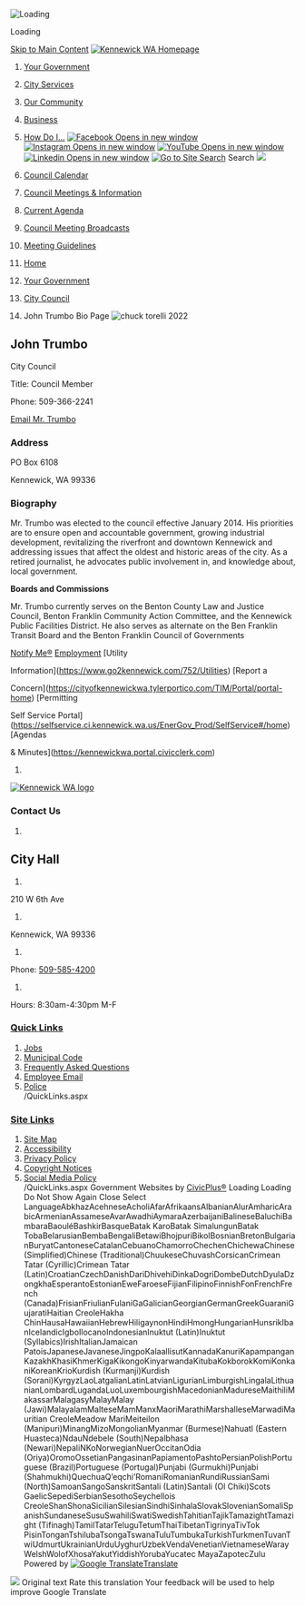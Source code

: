   ![Loading](images/bb3fbabe6373542cd76d670f627cf0ca4e6a36e52844e0137df4cd2a58026015.gif) 

Loading

  [Skip to Main Content](https://www.go2kennewick.com/873/John-Trumbo-Bio-Page#cca905acfb-00ed-4817-bc83-4ed3d6c85353)   [![Kennewick WA Homepage](images/7ff6fe6302a1389315c53a87e4c9e9ba30eda4d72ffb5f382c0f87f9368555e5)](https://www.go2kennewick.com/873/John-Trumbo-Bio-Page)  

 1.  [Your Government](https://www.go2kennewick.com/27/Your-Government) 
 1.  [City Services](https://www.go2kennewick.com/101/City-Services) 
 1.  [Our Community](https://www.go2kennewick.com/31/Our-Community) 
 1.  [Business](https://www.go2kennewick.com/1493/Economic-Development) 
 1.  [How Do I...](https://www.go2kennewick.com/9/How-Do-I) 
  [![Facebook Opens in new window](images/e9116770aff0997936b1d3de1be1c02765158fe942844be1deb442281927ddac)](https://www.facebook.com/KennewickWA)   [![Instagram Opens in new window](images/41ccc33c3f114385289cdeff6b76e2f66b50cfe43e84979e861e11a37585f577)](https://www.instagram.com/cityofkennewick)   [![YouTube Opens in new window](images/0283eea8beb616edcbc15f49b9e466740df0bee12637dccfbb797de3df0fb515)](https://www.youtube.com/@cityofkennewick99336)   [![Linkedin Opens in new window](images/07853e6d0e7d2a9b9d5a6e61bb29eafeb944ae99a339966f663e1a814ff8ec99)](https://www.go2kennewick.com/linkedin)   [![Go to Site Search](images/cc8b3df97e636b74f3ff9428ed1d91bf71e3724c650e8c5e6d6b32952c587b1f)](https://www.go2kennewick.com/Search/Results) Search  ![](images/5cc4189297d2a74850a9265c03bb245528d88b50b50309b4426a3c7b5d88e50e)  

 1.   [Council Calendar](https://kennewickwa.portal.civicclerk.com)  
 1.   [Council Meetings & Information](https://www.go2kennewick.com/581/Council-Meetings-Information)  
 1.   [Current Agenda](https://kennewickwa.portal.civicclerk.com)  
 1.   [Council Meeting Broadcasts](https://www.go2kennewick.com/1256/Council-Meeting-Broadcasts)  
 1.   [Meeting Guidelines](https://www.go2kennewick.com/550/Meeting-Guidelines)  

 1.  [Home](https://www.go2kennewick.com/873/John-Trumbo-Bio-Page) 
 1.  [Your Government](https://www.go2kennewick.com/27/Your-Government) 
 1.  [City Council](https://www.go2kennewick.com/531/City-Council) 
 1. John Trumbo Bio Page
  ![chuck torelli 2022](images/d3dcaed3270f8d452f98628bca39baaac4e4e8aae18a61df2fd915e9ea86bdef)  

## John Trumbo  

City Council

Title: Council Member

Phone: 509-366-2241 

 [Email Mr. Trumbo](mailto:John.Trumbo@ci.kennewick.wa.us) 

### Address

 PO Box 6108 

 Kennewick, WA 99336 

### Biography

Mr. Trumbo was elected to the council effective January 2014. His priorities are to ensure open and accountable government, growing industrial development, revitalizing the riverfront and downtown Kennewick and addressing issues that affect the oldest and historic areas of the city. As a retired journalist, he advocates public involvement in, and knowledge about, local government.

 

 __Boards and Commissions__ 

Mr. Trumbo currently serves on the Benton County Law and Justice Council, Benton Franklin Community Action Committee, and the Kennewick Public Facilities District. He also serves as alternate on the Ben Franklin Transit Board and the Benton Franklin Council of Governments

  [Notify Me®](https://www.go2kennewick.com/list.aspx)   [Employment](https://www.governmentjobs.com/careers/kennewick)   [Utility

Information](https://www.go2kennewick.com/752/Utilities)   [Report a

Concern](https://cityofkennewickwa.tylerportico.com/TIM/Portal/portal-home)   [Permitting

Self Service Portal](https://selfservice.ci.kennewick.wa.us/EnerGov_Prod/SelfService#/home)   [Agendas

& Minutes](https://kennewickwa.portal.civicclerk.com)  

 1.    

 [![Kennewick WA logo](images/d837145767519089f800d04f00ae3236c3e1c212aa72cf0c4ddc7a24c2c3399e)](https://www.go2kennewick.com)    

### Contact Us

 1.    

## City Hall   

 1.    

210 W 6th Ave   

 1.    

Kennewick, WA 99336   

 1.    

Phone: [509-585-4200]()    

 1.    

Hours: 8:30am-4:30pm M-F   

###  [Quick Links](https://www.go2kennewick.com/QuickLinks.aspx?CID=12,19) 

 1.  [Jobs](https://www.governmentjobs.com/careers/kennewick)  
 1.  [Municipal Code](https://library.municode.com/wa/kennewick/codes/code_of_ordinances)  
 1.  [Frequently Asked Questions](https://www.go2kennewick.com/FAQ.aspx)  
 1.  [Employee Email](https://owa.ci.kennewick.wa.us/owa)  
 1.  [Police](https://www.go2kennewick.com/1491/Police-Department)  
 /QuickLinks.aspx 

###  [Site Links](https://www.go2kennewick.com/QuickLinks.aspx?CID=12) 

 1.  [Site Map](https://www.go2kennewick.com/sitemap)  
 1.  [Accessibility](https://www.go2kennewick.com/accessibility)  
 1.  [Privacy Policy](https://www.go2kennewick.com/site/privacy)  
 1.  [Copyright Notices](https://www.go2kennewick.com/site/copyright)  
 1.  [Social Media Policy](https://www.go2kennewick.com/1025)  
 /QuickLinks.aspx Government Websites by [CivicPlus®](https://connect.civicplus.com/referral)  Loading Loading Do Not Show Again Close Select LanguageAbkhazAcehneseAcholiAfarAfrikaansAlbanianAlurAmharicArabicArmenianAssameseAvarAwadhiAymaraAzerbaijaniBalineseBaluchiBambaraBaouléBashkirBasqueBatak KaroBatak SimalungunBatak TobaBelarusianBembaBengaliBetawiBhojpuriBikolBosnianBretonBulgarianBuryatCantoneseCatalanCebuanoChamorroChechenChichewaChinese (Simplified)Chinese (Traditional)ChuukeseChuvashCorsicanCrimean Tatar (Cyrillic)Crimean Tatar (Latin)CroatianCzechDanishDariDhivehiDinkaDogriDombeDutchDyulaDzongkhaEsperantoEstonianEweFaroeseFijianFilipinoFinnishFonFrenchFrench (Canada)FrisianFriulianFulaniGaGalicianGeorgianGermanGreekGuaraniGujaratiHaitian CreoleHakha ChinHausaHawaiianHebrewHiligaynonHindiHmongHungarianHunsrikIbanIcelandicIgboIlocanoIndonesianInuktut (Latin)Inuktut (Syllabics)IrishItalianJamaican PatoisJapaneseJavaneseJingpoKalaallisutKannadaKanuriKapampanganKazakhKhasiKhmerKigaKikongoKinyarwandaKitubaKokborokKomiKonkaniKoreanKrioKurdish (Kurmanji)Kurdish (Sorani)KyrgyzLaoLatgalianLatinLatvianLigurianLimburgishLingalaLithuanianLombardLugandaLuoLuxembourgishMacedonianMadureseMaithiliMakassarMalagasyMalayMalay (Jawi)MalayalamMalteseMamManxMaoriMarathiMarshalleseMarwadiMauritian CreoleMeadow MariMeiteilon (Manipuri)MinangMizoMongolianMyanmar (Burmese)Nahuatl (Eastern Huasteca)NdauNdebele (South)Nepalbhasa (Newari)NepaliNKoNorwegianNuerOccitanOdia (Oriya)OromoOssetianPangasinanPapiamentoPashtoPersianPolishPortuguese (Brazil)Portuguese (Portugal)Punjabi (Gurmukhi)Punjabi (Shahmukhi)QuechuaQʼeqchiʼRomaniRomanianRundiRussianSami (North)SamoanSangoSanskritSantali (Latin)Santali (Ol Chiki)Scots GaelicSepediSerbianSesothoSeychellois CreoleShanShonaSicilianSilesianSindhiSinhalaSlovakSlovenianSomaliSpanishSundaneseSusuSwahiliSwatiSwedishTahitianTajikTamazightTamazight (Tifinagh)TamilTatarTeluguTetumThaiTibetanTigrinyaTivTok PisinTonganTshilubaTsongaTswanaTuluTumbukaTurkishTurkmenTuvanTwiUdmurtUkrainianUrduUyghurUzbekVendaVenetianVietnameseWarayWelshWolofXhosaYakutYiddishYorubaYucatec MayaZapotecZulu Powered by  [![Google Translate](images/3f3f3a8d0882c4edd13c1755632554f3042dd0f45af91da1e753b94d76c2513f.png)Translate](https://translate.google.com)  

  ![](images/13a949374212f668e5cb41968b00a15c585519968fe4f6c7f4975d235370f0d0.svg)  Original text Rate this translation Your feedback will be used to help improve Google Translate  []()  []()  